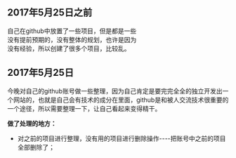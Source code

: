 <h2>2017年5月25日之前</h2>
<p style="width:300px;">自己在github中放置了一些项目，但是都是一些没有提前预期的，没有整体的规划，也许是因为没有经验，所以创建了很多个项目，比较乱。</p>
<h2>2017年5月25日</h2>
<p>今晚对自己的github账号做一些整理，因为自己肯定是要完完全全的独立开发出一个网站的，也就是自己会有技术的成分在里面，github是和被人交流技术很重要的一个途径，所以需要整理一下，让自己看起来变得精干。</p>
<strong>做了处理的地方：</strong>
<ul>
<li>
对之前的项目进行整理，没有用的项目进行删除操作----把账号中之前的项目全部删除了；
</li>
</ul>
